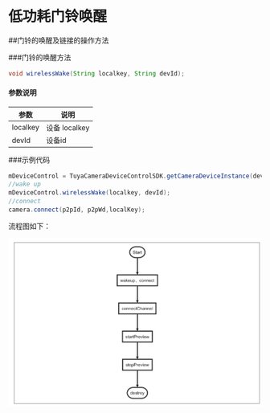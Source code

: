 # 低功耗门铃唤醒


##门铃的唤醒及链接的操作方法

###门铃的唤醒方法

```java
void wirelessWake(String localkey, String devId); 
```
#### 参数说明

| 参数    | 说明                               |
| ------- | ---------------------------------- |
| localkey | 设备 localkey |
| devId | 设备id |

###示例代码

```java
mDeviceControl = TuyaCameraDeviceControlSDK.getCameraDeviceInstance(devId);
//wake up
mDeviceControl.wirelessWake(localkey, devId); 
//connect
camera.connect(p2pId, p2pWd,localKey);
```





流程图如下：

![](./images/wakeup_flow.png)

